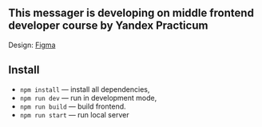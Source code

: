 This messager is developing on middle frontend developer course by Yandex Practicum
-

Design: [Figma](https://www.figma.com/file/jF5fFFzgGOxQeB4CmKWTiE/Chat_external_link?node-id=1-515&t=TVeXxPwWlZNR2fPa-0)

## Install

- `npm install` — install all dependencies,
- `npm run dev` — run in development mode,
- `npm run build` — build frontend.
- `npm run start` — run local server
